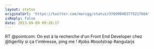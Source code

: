 ```yaml
---
layout: status
originalUrl: 'https://twitter.com/marcgg/status/376998483775217664'
isReply: false
date: 2013-09-09 09:20:17
---
```


RT @pointcom: On est à la recherche d'un Front End Developer chez @tigerlily si ça t'intéresse, ping me ! #jobs #bootstrap #angularjs
